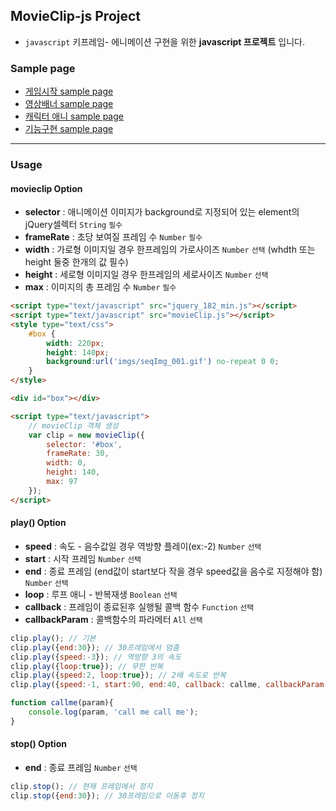 ## **MovieClip-js Project**

- `javascript` 키프레임- 에니메이션 구현을 위한 **javascript 프로젝트** 입니다.
  
  
### **Sample page**
- [게임시작 sample page][samplepage1]
- [영상배너 sample page][samplepage2]
- [캐릭터 애니 sample page][samplepage4]
- [기능구현 sample page][samplepage3]

---
### **Usage**

#### **movieclip** Option
- **selector** : 애니메이션 이미지가 background로 지정되어 있는 element의 jQuery셀렉터 `String` `필수`
- **frameRate** : 초당 보여질 프레임 수 `Number` `필수`
- **width** : 가로형 이미지일 경우 한프레임의 가로사이즈 `Number` `선택` (whdth 또는 height 둘중 한개의 값 필수)
- **height** : 세로형 이미지일 경우 한프레임의 세로사이즈 `Number` `선택`
- **max** : 이미지의 총 프레임 수 `Number` `필수`

``` html
<script type="text/javascript" src="jquery_182_min.js"></script>
<script type="text/javascript" src="movieClip.js"></script>
<style type="text/css">
	#box {
		width: 220px;
		height: 140px;
		background:url('imgs/seqImg_001.gif') no-repeat 0 0;
	}
</style>

<div id="box"></div>

<script type="text/javascript">
	// movieClip 객체 생성
	var clip = new movieClip({
		selector: '#box',
		frameRate: 30,
		width: 0,
		height: 140,
		max: 97
	});
</script>
```

#### **play()** Option
- **speed** : 속도 - 음수값일 경우 역방향 플레이(ex:-2) `Number` `선택`
- **start** : 시작 프레임 `Number` `선택`
- **end** : 종료 프레임 (end값이 start보다 작을 경우 speed값을 음수로 지정해야 함) `Number` `선택`
- **loop** : 루프 애니 - 반복재생 `Boolean` `선택`
- **callback** : 프레임이 종료된후 실행될 콜백 함수 `Function` `선택`
- **callbackParam** : 콜백함수의 파라메터 `All` `선택`

``` javascript
clip.play(); // 기본
clip.play({end:30}); // 30프레임에서 멈춤
clip.play({speed:-3}); // 역방향 3의 속도
clip.play({loop:true});	// 무한 반복
clip.play({speed:2, loop:true}); // 2배 속도로 반복
clip.play({speed:-1, start:90, end:40, callback: callme, callbackParam:'btn5'}); // 90에서 40으로 역방향 재생후 콜백 함수 호출

function callme(param){
	console.log(param, 'call me call me');
}
```
#### **stop()** Option
- **end** : 종료 프레임 `Number` `선택`

``` javascript
clip.stop(); // 현재 프레임에서 정지
clip.stop({end:30}); // 30프레임으로 이동후 정지
```
 
  


[samplepage1]: http://legobbs.korea.ncsoft.corp/w/hsh/movieclip-js/gameStart.html
[samplepage2]: http://legobbs.korea.ncsoft.corp/w/hsh/movieclip-js/videoPreview.html
[samplepage3]: http://legobbs.korea.ncsoft.corp/w/hsh/movieclip-js/movieclip_sample.html
[samplepage4]: http://legobbs.korea.ncsoft.corp/w/hsh/movieclip-js/charactorControl.html

